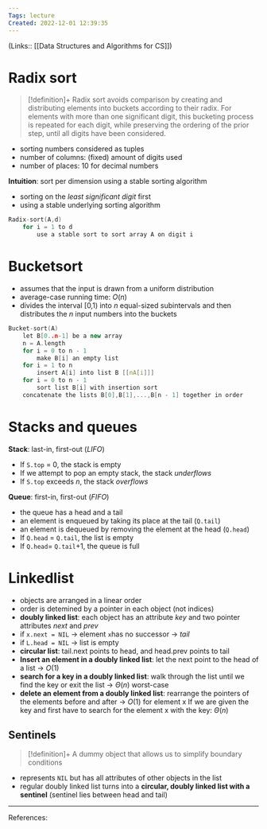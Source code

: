 ```yaml
---
Tags: lecture
Created: 2022-12-01 12:39:35
---
```

(Links:: [[Data Structures and Algorithms for CS]])
# Radix sort
> [!definition]+
> Radix sort avoids comparison by creating and distributing elements into buckets according to their radix.
> For elements with more than one significant digit, this bucketing process is repeated for each digit, while preserving the ordering of the prior step, until all digits have been considered.

- sorting numbers considered as tuples
- number of columns: (fixed) amount of digits used
- number of places: 10 for decimal numbers

**Intuition**: sort per dimension using a stable sorting algorithm
- sorting on the *least significant digit* first
- using a stable underlying sorting algorithm
```cpp
Radix-sort(A,d)
	for i = 1 to d
		use a stable sort to sort array A on digit i
```
# Bucketsort
- assumes that the input is drawn from a uniform distribution
- average-case running time: $O(n)$
- divides the interval \[0,1) into $n$ equal-sized subintervals and then distributes the $n$ input numbers into the buckets
```cpp
Bucket-sort(A)
	let B[0..n-1] be a new array
	n = A.length
	for i = 0 to n - 1
		make B[i] an empty list
	for i = 1 to n
		insert A[i] into list B [[nA[i]]]
	for i = 0 to n - 1
		sort list B[i] with insertion sort
	concatenate the lists B[0],B[1],...,B[n - 1] together in order
```
# Stacks and queues
**Stack**: last-in, first-out (*LIFO*)
- If `S.top` = 0, the stack is empty
- If we attempt to pop an empty stack, the stack *underflows*
- If `S.top` exceeds $n$, the stack *overflows*

**Queue**: first-in, first-out (*FIFO*)
- the queue has a head and a tail
- an element is enqueued by taking its place at the tail (`Q.tail`)
- an element is dequeued by removing the element at the head (`Q.head`)
- If `Q.head` = `Q.tail`, the list is empty
- If `Q.head`= `Q.tail`+1, the queue is full
# Linkedlist
- objects are arranged in a linear order
- order is detemined by a pointer in each object (not indices)
- **doubly linked list**: each object has an attribute *key* and two pointer attributes *next* and *prev*
- if `x.next = NIL` -> element `x`has no successor -> *tail*
- if `L.head = NIL` -> list is empty
- **circular list**: tail.next points to head, and head.prev points to tail
- **Insert an element in a doubly linked list**: let the next point to the head of a list -> $O(1)$
- **search for a key in a doubly linked list**: walk through the list until we find the key or exit the list -> $\Theta(n)$ worst-case
- **delete an element from a doubly linked list**: rearrange the pointers of the elements before and after -> $O(1)$ for element x
  If we are given the key and first have to search for the element x with the key: $\Theta(n)$
## Sentinels
> [!definition]+
> A dummy object that allows us to simplify boundary conditions

- represents `NIL` but has all attributes of other objects in the list
- regular doubly linked list turns into a **circular, doubly linked list with a sentinel** (sentinel lies between head and tail)

---
References: